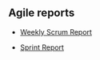 
## Agile reports

- [Weekly Scrum Report](https://github.com/gopinathsjsu/team-project-gladiators/blob/main/docs/Weekly_Scrum_Report.pdf)

- [Sprint Report](https://github.com/gopinathsjsu/team-project-gladiators/blob/main/docs/Sprint_Report.pdf)
